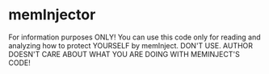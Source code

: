 # memInjector
For information purposes ONLY!
You can use this code only for reading and analyzing how to protect YOURSELF by memInject.
DON'T USE. AUTHOR DOESN'T CARE ABOUT WHAT YOU ARE DOING WITH MEMINJECT'S CODE!
